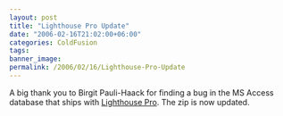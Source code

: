 ```yaml
---
layout: post
title: "Lighthouse Pro Update"
date: "2006-02-16T21:02:00+06:00"
categories: ColdFusion 
tags: 
banner_image: 
permalink: /2006/02/16/Lighthouse-Pro-Update
---
```


A big thank you to Birgit Pauli-Haack for finding a bug in the MS Access database that ships with <a href="http://ray.camdenfamily.com/projects/lhp">Lighthouse Pro</a>. The zip is now updated.